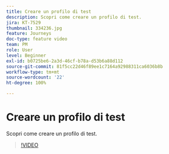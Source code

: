```yaml
---
title: Creare un profilo di test
description: Scopri come creare un profilo di test.
jira: KT-7529
thumbnail: 334236.jpg
feature: Journeys
doc-type: feature video
team: PM
role: User
level: Beginner
exl-id: b0725be6-2a3d-46cf-b78a-d53b6a88d112
source-git-commit: 81f5cc22d46f89ee1c7164a92988311ca6036b8b
workflow-type: tm+mt
source-wordcount: '22'
ht-degree: 100%

---
```


# Creare un profilo di test

Scopri come creare un profilo di test.

>[!VIDEO](https://video.tv.adobe.com/v/334236?quality=12&learn=on)
